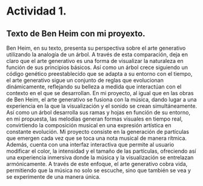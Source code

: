 # Actividad 1.
## Texto de Ben Heim con mi proyexto.
Ben Heim, en su texto, presenta su perspectiva sobre el arte generativo utilizando la analogía de un árbol. A través de esta comparación, deja en claro que el arte generativo es una forma de visualizar la naturaleza en función de sus principios básicos. Así como un árbol crece siguiendo un código genético preestablecido que se adapta a su entorno con el tiempo, el arte generativo sigue un conjunto de reglas que evolucionan dinámicamente, reflejando su belleza a medida que interactúan con el contexto en el que se desarrollan.
En mi proyecto, al igual que en las obras de Ben Heim, el arte generativo se fusiona con la música, dando lugar a una experiencia en la que la visualización y el sonido se crean simultáneamente. Así como un árbol desarrolla sus ramas y hojas en función de su entorno, en mi propuesta, las melodías generan formas visuales en tiempo real, convirtiendo la composición musical en una expresión artística en constante evolución.
Mi proyecto consiste en la generación de partículas que emergen cada vez que se toca una nota musical de manera rítmica. Además, cuenta con una interfaz interactiva que permite al usuario modificar el color, la intensidad y el tamaño de las partículas, ofreciendo así una experiencia inmersiva donde la música y la visualización se entrelazan armónicamente. A través de este enfoque, el arte generativo cobra vida, permitiendo que la música no solo se escuche, sino que también se vea y se experimente de una manera única.

